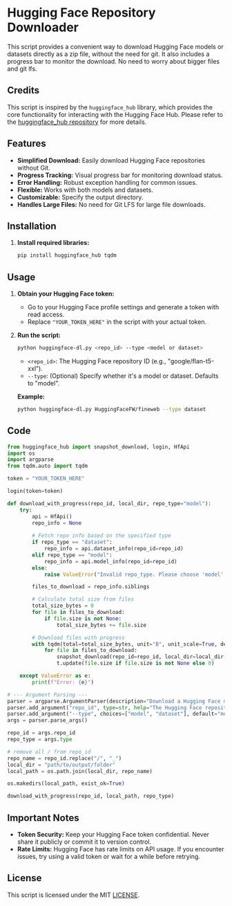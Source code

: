 # Hugging Face Repository Downloader

This script provides a convenient way to download Hugging Face models or datasets directly as a zip file, without the need for git. It also includes a progress bar to monitor the download. No need to worry about bigger files and git lfs.

## Credits

This script is inspired by the `huggingface_hub` library, which provides the core functionality for interacting with the Hugging Face Hub. Please refer to the [huggingface_hub repository](https://github.com/huggingface/huggingface_hub) for more details.

## Features

- **Simplified Download:** Easily download Hugging Face repositories without Git.
- **Progress Tracking:** Visual progress bar for monitoring download status.
- **Error Handling:** Robust exception handling for common issues.
- **Flexible:** Works with both models and datasets.
- **Customizable:** Specify the output directory.
- **Handles Large Files:**  No need for Git LFS for large file downloads.

## Installation

1. **Install required libraries:**
   ```bash
   pip install huggingface_hub tqdm
   ```

## Usage

1. **Obtain your Hugging Face token:**
   - Go to your Hugging Face profile settings and generate a token with read access.
   - Replace `"YOUR_TOKEN_HERE"` in the script with your actual token.

2. **Run the script:**
   ```bash
   python huggingface-dl.py <repo_id> --type <model or dataset>
   ```

   - `<repo_id>`: The Hugging Face repository ID (e.g., "google/flan-t5-xxl").
   - `--type`: (Optional) Specify whether it's a model or dataset. Defaults to "model".

   **Example:**
   ```bash
   python huggingface-dl.py HuggingFaceFW/fineweb --type dataset
   ```

## Code

```python
from huggingface_hub import snapshot_download, login, HfApi
import os
import argparse
from tqdm.auto import tqdm

token = "YOUR_TOKEN_HERE"

login(token=token)

def download_with_progress(repo_id, local_dir, repo_type="model"):
    try:
        api = HfApi()
        repo_info = None
        
        # Fetch repo info based on the specified type
        if repo_type == "dataset":
            repo_info = api.dataset_info(repo_id=repo_id)
        elif repo_type == "model":
            repo_info = api.model_info(repo_id=repo_id)
        else:
            raise ValueError("Invalid repo_type. Please choose 'model' or 'dataset'.")

        files_to_download = repo_info.siblings

        # Calculate total size from files
        total_size_bytes = 0
        for file in files_to_download:
            if file.size is not None:
                total_size_bytes += file.size

        # Download files with progress
        with tqdm(total=total_size_bytes, unit="B", unit_scale=True, desc="Downloading") as t:
            for file in files_to_download:
                snapshot_download(repo_id=repo_id, local_dir=local_dir, repo_type=repo_type, local_dir_use_symlinks=False, allow_patterns=[file.rfilename])
                t.update(file.size if file.size is not None else 0)

    except ValueError as e:
        print(f"Error: {e}")

# --- Argument Parsing ---
parser = argparse.ArgumentParser(description="Download a Hugging Face model or dataset as a zip.")
parser.add_argument("repo_id", type=str, help="The Hugging Face repository ID (e.g., 'google/flan-t5-xxl')")
parser.add_argument("--type", choices=["model", "dataset"], default="model", help="The type of repository (model or dataset)")
args = parser.parse_args()

repo_id = args.repo_id
repo_type = args.type

# remove all / from repo_id
repo_name = repo_id.replace("/", "_")
local_dir = "path/to/output/folder"
local_path = os.path.join(local_dir, repo_name)

os.makedirs(local_path, exist_ok=True)

download_with_progress(repo_id, local_path, repo_type)

```
## Important Notes

- **Token Security:** Keep your Hugging Face token confidential. Never share it publicly or commit it to version control.
- **Rate Limits:** Hugging Face has rate limits on API usage. If you encounter issues, try using a valid token or wait for a while before retrying.

## License

This script is licensed under the MIT [LICENSE](LICENSE).